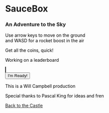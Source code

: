 # SauceBox
### An Adventure to the Sky



<style>
  canvas {
    background-color: #B4FBB4;
    border: 1px solid black;
  }
  p {color: black}
</style>

Use  arrow keys to move on the ground <br>
and WASD for a rocket boost in the air

Get all the coins, quick!

<body id="body">
  <p>Working on a leaderboard</p>
  <canvas id="myCanvas" width="400px" height="600px"></canvas>
  <br>
  <input type="button" id="button" value="I'm Ready!"/>
  <script src="game.js"></script>
  <br>
  <p>This is a Will Campbell production</p>
  <p>Special thanks to Pascal King for ideas and fren</p>
</body>

[Back to the Castle](https://whcampbell.github.io/Ivys-Castle/)
